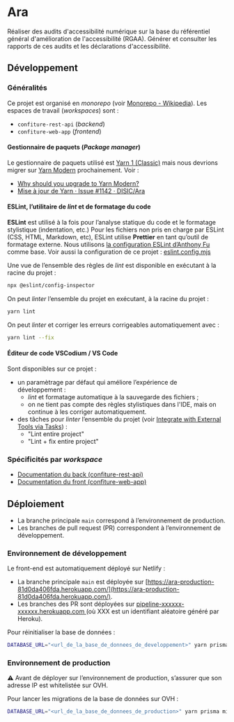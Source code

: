 # Ara

Réaliser des audits d'accessibilité numérique sur la base du référentiel général d'amélioration de l'accessibilité (RGAA).
Générer et consulter les rapports de ces audits et les déclarations d'accessibilité.

## Développement

### Généralités

Ce projet est organisé en _monorepo_ (voir [Monorepo - Wikipedia](https://en.wikipedia.org/wiki/Monorepo)).
Les espaces de travail (_workspaces_) sont :

- `confiture-rest-api` (_backend_)
- `confiture-web-app` (_frontend_)

#### Gestionnaire de paquets (_Package manager_)

Le gestionnaire de paquets utilisé est [Yarn 1 (Classic)]() mais nous devrions migrer sur [Yarn Modern](https://yarnpkg.com) prochainement.
Voir :

- [Why should you upgrade to Yarn Modern?](https://yarnpkg.com/getting-started/qa#why-should-you-upgrade-to-yarn-modern)
- [Mise à jour de Yarn · Issue #1142 · DISIC/Ara](https://github.com/DISIC/Ara/issues/1142)

#### ESLint, l’utilitaire de _lint_ et de formatage du code

**ESLint** est utilisé à la fois pour l’analyse statique du code et le formatage stylistique (indentation, etc.)
Pour les fichiers non pris en charge par ESLint (CSS, HTML, Markdown, etc), ESLint utilise **Prettier** en tant qu’outil de formatage externe.
Nous utilisons [la configuration ESLint d’Anthony Fu](https://github.com/antfu/eslint-config) comme base.
Voir aussi la configuration de ce projet : [eslint.config.mjs](https://github.com/DISIC/Ara/blob/main/eslint.config.mjs)

Une vue de l’ensemble des règles de _lint_ est disponible en exécutant à la racine du projet :

```sh
npx @eslint/config-inspector
```

On peut _linter_ l’ensemble du projet en exécutant, à la racine du projet :

```sh
yarn lint
```

On peut _linter_ et corriger les erreurs corrigeables automatiquement avec :

```sh
yarn lint --fix
```

#### Éditeur de code VSCodium / VS Code

Sont disponibles sur ce projet :

- un paramètrage par défaut qui améliore l’expérience de développement :
  - _lint_ et formatage automatique à la sauvegarde des fichiers ;
  - on ne tient pas compte des règles stylistiques dans l'IDE, mais on continue à les corriger automatiquement.
- des tâches pour _linter_ l’ensemble du projet (voir [Integrate with External Tools via Tasks](https://code.visualstudio.com/docs/debugtest/tasks)) :
  - "Lint entire project"
  - "Lint + fix entire project"

### Spécificités par _workspace_

- [Documentation du back (confiture-rest-api)](https://github.com/DISIC/Ara/blob/main/confiture-rest-api/README.md)
- [Documentation du front (confiture-web-app)](https://github.com/DISIC/Ara/blob/main/confiture-web-app/README.md)

## Déploiement

- La branche principale `main` correspond à l’environnement de production.
- Les branches de pull request (PR) correspondent à l’environnement de développement.

### Environnement de développement

Le front-end est automatiquement déployé sur Netlify :

- La branche principale `main` est déployée sur [https://ara-production-81d0da406fda.herokuapp.com/](https://ara-production-81d0da406fda.herokuapp.com/).
- Les branches des PR sont déployées sur [ pipeline-xxxxxx-xxxxxx.herokuapp.com ](pipeline-xxxxxx-xxxxxx.herokuapp.com) (où XXX est un identifiant aléatoire généré par Heroku).

Pour réinitialiser la base de données :

```sh
DATABASE_URL="<url_de_la_base_de_donnees_de_developpement>" yarn prisma migrate reset
```

### Environnement de production

⚠️ Avant de déployer sur l’environnement de production, s’assurer que son adresse IP est whitelistée sur OVH.

Pour lancer les migrations de la base de données sur OVH :

```sh
DATABASE_URL="<url_de_la_base_de_donnees_de_production>" yarn prisma migrate deploy
```
